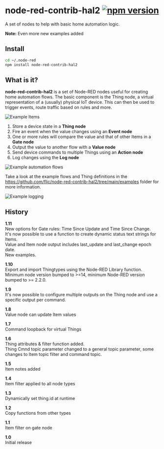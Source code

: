 # node-red-contrib-hal2 [![npm version](https://badge.fury.io/js/node-red-contrib-hal2.svg)](https://badge.fury.io/js/node-red-contrib-hal2)
A set of nodes to help with basic home automation logic.

**Note:** Even more new examples added

## Install
```bash
cd ~/.node-red
npm install node-red-contrib-hal2
```

## What is it?
**node-red-contrib-hal2** is a set of Node-RED nodes useful for creating home automation flows. The basic component is the Thing node, a virtual representation of a (usually) physical IoT device. This can then be used to trigger events, route traffic based on rules and more.

![Example Items](https://user-images.githubusercontent.com/400673/168665494-db5c244e-6225-4ae0-beed-fab3131e1b0a.png)

1. Store a device state in a **Thing node**
2. Fire an event when the value changes using an **Event node**
3. One or more rules will compare the value and that of other Items in a **Gate node**
4. Output the value to another flow with a **Value node**
5. Send device commands to multiple Things using an **Action node**
6. Log changes using the **Log node**

![Example automation flows](https://user-images.githubusercontent.com/400673/168665539-3984681b-5059-4ed6-b350-683a431841d8.png)

Take a look at the example flows and Thing definitions in the https://github.com/flic/node-red-contrib-hal2/tree/main/examples folder for more information.

![Example logging](https://user-images.githubusercontent.com/400673/168665807-aa3aba8f-8b06-4292-bcad-7374e508f59a.png)

## History

**1.11**<br>
New options for Gate rules: Time Since Update and Time Since Change.<br>
It's now possible to use a function to create dynamic status text strings for Items.<br>
Value and Item node output includes last_update and last_change epoch date.<br>
New examples.

**1.10**<br>
Export and import Thingtypes using the Node-RED Library function.<br>
Minimum node version bumped to >=14, minimum Node-RED version bumped to >= 2.2.0. 

**1.9**<br>
It's now possible to configure multiple outputs on the Thing node and use a specific output per command.

**1.8**<br>
Value node can update Item values

**1.7**<br>
Command loopback for virtual Things

**1.6**<br>
Thing attributes & filter function added.<br>
Thing Cmnd topic parameter changed to a general topic parameter, some changes to Item topic filter and command topic.

**1.5**<br>
Item notes added

**1.4**<br>
Item filter applied to all node types

**1.3**<br>
Dynamically set thing.id at runtime

**1.2**<br>
Copy functions from other types

**1.1**<br>
Item filter on gate node

**1.0**<br>
Initial release
